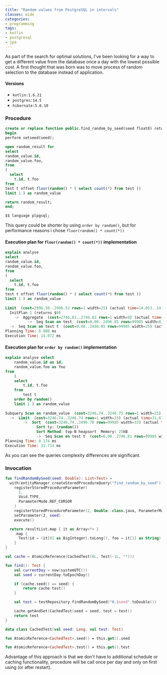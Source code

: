 ```yaml
---
title: "Random values from PostgreSQL in intervals"
classes: wide
categories:
- programming
tags:
- kotlin
- postgresql
- jpa
---
```


As part of the search for optimal solutions, I've been looking for a way to get a different value from the database once a day with the lowest possible cost.
A first thought that was born was to move process of random selection to the database instead of application.

#### Versions
- `kotlin:1.6.21`
- `postgres:14.5`
- `hibernate:5.6.10`

### Procedure
```sql
create or replace function public.find_random_by_seed(seed float8) returns refcursor as $$ declare random_result refcursor;
begin
perform setseed(seed);

open random_result for 
select
random_value.id,
random_value.foo,
from
(
  select
    t.id, t.foo
from
test t offset floor(random() * ( select count(*) from test ))
limit 1 ) as random_value

return random_result;
end;

$$ language plpgsql;
```
This query could be shorter by using `order by random()`, but for performance reasons i chose `floor(random() * count(*))`

#### Execution plan for `floor(random() * count(*))` implementation

```sql
explain analyse 
select
random_value.id,
random_value.foo,
from
(
  select
    t.id, t.foo
from
test t offset floor(random() * ( select count(*) from test ))
limit 1 ) as random_value
	
Limit  (cost=2996.50..2996.52 rows=1 width=25) (actual time=14.053..14.054 rows=1 loops=1)
  InitPlan 1 (returns $0)
    ->  Aggregate  (cost=2746.81..2746.82 rows=1 width=8) (actual time=13.804..13.804 rows=1 loops=1)
          ->  Seq Scan on test  (cost=0.00..2496.85 rows=99985 width=0) (actual time=0.004..7.600 rows=100000 loops=1)
  ->  Seq Scan on test t  (cost=0.00..2496.85 rows=99985 width=25) (actual time=0.007..0.194 rows=1276 loops=1)
Planning Time: 0.080 ms
Execution Time: 14.072 ms
```

#### Execution plan for `order by random()` implementation

```sql
explain analyse select
	random_value.id as id,
	random_value.foo as foo
from
	(
	select
		t.id, t.foo
	from
		test t
	order by random()
	limit 1 ) as random_value
	
Subquery Scan on random_value  (cost=3246.74..3246.75 rows=1 width=25) (actual time=31.678..31.679 rows=1 loops=1)
  ->  Limit  (cost=3246.74..3246.74 rows=1 width=33) (actual time=31.676..31.677 rows=1 loops=1)
        ->  Sort  (cost=3246.74..3496.70 rows=99985 width=33) (actual time=31.674..31.674 rows=1 loops=1)
              Sort ty: (random())
              Sort Method: top-N heapsort  Memory: 25kB
              ->  Seq Scan on test t  (cost=0.00..2746.81 rows=99985 width=33) (actual time=0.018..16.048 rows=100000 loops=1)
Planning Time: 0.174 ms
Execution Time: 31.714 ms
```

As you can see the queries complexity differences are significant.

### Invocation

```kotlin
fun findRandomBySeed(seed: Double): List<Test> =
  with(entityManager.createStoredProcedureQuery("find_random_by_seed")) {
    registerStoredProcedureParameter(
      1,
      Void.TYPE,
      ParameterMode.REF_CURSOR
    )
    registerStoredProcedureParameter(2, Double::class.java, ParameterMode.IN)
    setParameter(2, seed)
    execute()

  return resultList.map { it as Array<*> }
    .map {
      Test(id = (it[0] as BigInteger).toLong(), foo = it[1] as String)
    }
}
```

```kotlin
val cache = AtomicReference(CachedTest(0L, Test(-1L, "")))

fun find(): Test {
    val currentDay = now(systemUTC())
    val seed = currentDay.toEpochDay()

    if (cache.seed() == seed) {
        return cache.test()
    }

    val test = testRepository.findRandomBySeed("0.$seed".toDouble())

    cache.getAndSet(CachedTest(seed = seed, test = test))
    return test
}

data class CachedTest(val seed: Long, val test: Test)

fun AtomicReference<CachedTest>.seed() = this.get().seed

fun AtomicReference<CachedTest>.test() = this.get().test
```

Advantage of this approach is that we don't have to additional schedule or caching functionality, procedure will be call once per day and only on first using (or after restart).